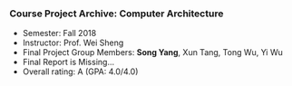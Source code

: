 ### Course Project Archive: Computer Architecture

- Semester: Fall 2018
- Instructor: Prof. Wei Sheng
- Final Project Group Members: **Song Yang**, Xun Tang, Tong Wu, Yi Wu
- Final Report is Missing...
- Overall rating: A (GPA: 4.0/4.0)

